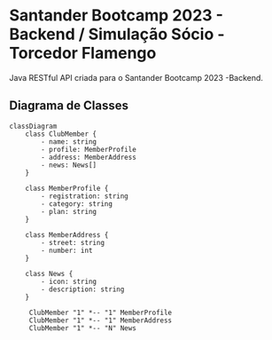 # Santander Bootcamp 2023 - Backend / Simulação Sócio - Torcedor Flamengo
Java RESTful API criada para o Santander Bootcamp 2023 -Backend.

## Diagrama de Classes

```mermaid
classDiagram
    class ClubMember {
        - name: string
        - profile: MemberProfile
        - address: MemberAddress
        - news: News[]
    }

    class MemberProfile {
        - registration: string
        - category: string
        - plan: string
    }

    class MemberAddress {
        - street: string
        - number: int
    }

    class News {
        - icon: string
        - description: string
    }

     ClubMember "1" *-- "1" MemberProfile
     ClubMember "1" *-- "1" MemberAddress
     ClubMember "1" *-- "N" News
```
